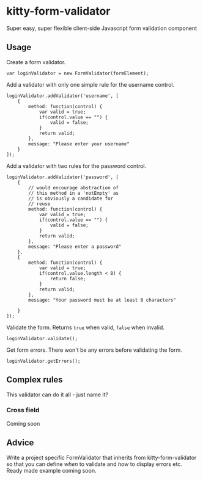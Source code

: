 # kitty-form-validator

Super easy, super flexible client-side Javascript form validation component

## Usage

Create a form validator.

	var loginValidator = new FormValidator(formElement);

Add a validator with only one simple rule for the username control.

	loginValidator.addValidator('username', [
		{
			method: function(control) {
				var valid = true;
				if(control.value == "") {
					valid = false;
				}
				return valid;
			},
			message: "Please enter your username"
		}
	]);

Add a validator with two rules for the password control.

	loginValidator.addValidator('password', [
		{
			// would encourage abstraction of
			// this method in a 'notEmpty' as
			// is obviously a candidate for
			// reuse
			method: function(control) {
				var valid = true;
				if(control.value == "") {
					valid = false;
				}
				return valid;
			},
			message: "Please enter a password"
		},
		{
			method: function(control) {
				var valid = true;
				if(control.value.length < 8) {
					return false;
				}
				return valid;
			},
			message: "Your password must be at least 8 characters"

		}
	]);

Validate the form. Returns `true` when valid, `false` when invalid.

	loginValidator.validate();

Get form errors. There won't be any errors before validating the form.

	loginValidator.getErrors();

## Complex rules

This validator can do it all - just name it?

### Cross field

Coming soon

## Advice

Write a project specific FormValidator that inherits from kitty-form-validator so that you can define *when* to validate and *how* to display errors etc. Ready made example coming soon.
